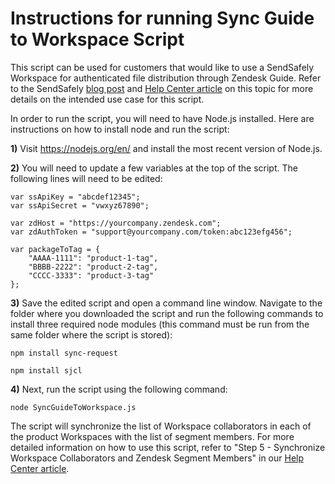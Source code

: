 # Instructions for running Sync Guide to Workspace Script #

This script can be used for customers that would like to use a SendSafely Workspace for authenticated file distribution through Zendesk Guide. Refer to the SendSafely [blog post](https://blog.sendsafely.com/secure-software-distribution-zendesk-guide) and [Help Center article](https://sendsafely.zendesk.com/hc/en-us/articles/360029571932) on this topic for more details on the intended use case for this script.  

In order to run the script, you will need to have Node.js installed. Here are instructions on how to install node and run the script:

**1)** Visit https://nodejs.org/en/ and install the most recent version of Node.js.

**2)** You will need to update a few variables at the top of the script. The following lines will need to be edited:

```var ssHost = "https://yourcompany.sendsafely.com";
var ssApiKey = "abcdef12345";
var ssApiSecret = "vwxyz67890";

var zdHost = "https://yourcompany.zendesk.com";
var zdAuthToken = "support@yourcompany.com/token:abc123efg456";

var packageToTag = {
    "AAAA-1111": "product-1-tag",
    "BBBB-2222": "product-2-tag",
    "CCCC-3333": "product-3-tag"
};
```

**3)** Save the edited script and open a command line window. Navigate to the folder where you downloaded the script and run the following commands to install three required node modules (this command must be run from the same folder where the script is stored):

`npm install sync-request`

`npm install sjcl`

**4)** Next, run the script using the following command:

`node SyncGuideToWorkspace.js`

The script will synchronize the list of Workspace collaborators in each of the product Workspaces with the list of segment members. For more detailed information on how to use this script, refer to "Step 5 - Synchronize Workspace Collaborators and Zendesk Segment Members" in our [Help Center article](https://sendsafely.zendesk.com/hc/en-us/articles/360029571932). 
